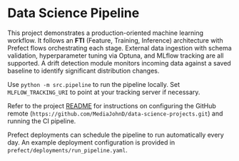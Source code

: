 # Data Science Pipeline

This project demonstrates a production-oriented machine learning workflow. It
follows an **FTI** (Feature, Training, Inference) architecture with Prefect
flows orchestrating each stage. External data ingestion with schema validation,
hyperparameter tuning via Optuna, and MLflow tracking are all supported. A
drift detection module monitors incoming data against a saved baseline to
identify significant distribution changes.

Use `python -m src.pipeline` to run the pipeline locally. Set
`MLFLOW_TRACKING_URI` to point at your tracking server if necessary.

Refer to the project [README](../README.md) for instructions on configuring the
GitHub remote (`https://github.com/MediaJohnD/data-science-projects.git`) and
running the CI pipeline.

Prefect deployments can schedule the pipeline to run automatically every day.
An example deployment configuration is provided in
`prefect/deployments/run_pipeline.yaml`.

